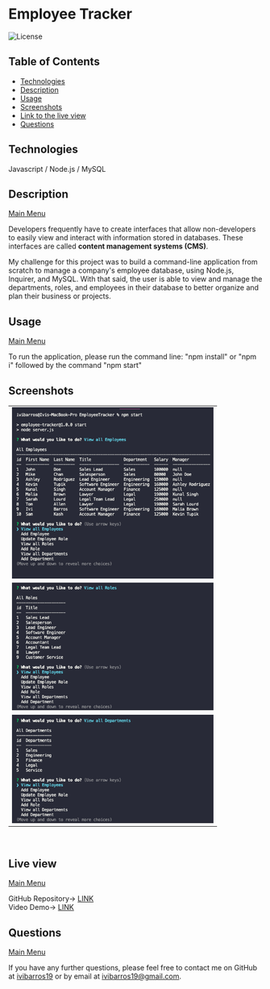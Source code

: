 <a name='home'></a>
# Employee Tracker

  ![License](https://img.shields.io/badge/License-MIT-blue)
  <h2>Table of Contents</h2>
  
  * [Technologies](#tech)
  * [Description](#description)
  * [Usage](#usage)
  * [Screenshots](#scrs)
  * [Link to the live view](#live)
  * [Questions](#questions)

<a name='tech'></a>
## Technologies
Javascript / Node.js / MySQL
<a name='description'></a>
## Description
[Main Menu](#home)

Developers frequently have to create interfaces that allow non-developers to easily view and interact with information stored in databases. These interfaces are called **content management systems (CMS)**. 

My challenge for this project was to build a command-line application from scratch to manage a company's employee database, using Node.js, Inquirer, and MySQL. With that said, the user is able to view and manage the departments, roles, and employees in their database to better organize and plan their business or projects.


<a name='usage'></a>
## Usage

[Main Menu](#home)
  
To run the application, please run the command line: "npm install" or "npm i" followed by the command "npm start"

 
<a name='scrs'></a>
## Screenshots<br>
<table>
<tr>
<td><img src="img/screenshot1.png" target="blank" width=400px></td>
<tr>
<td><img src="img/screenshot2.png" target="blank" width=400px></td>
<tr>
<td><img src="img/screenshot3.png" target="blank" width=400px></td>
</tr>
</tr>
</table>
<br>
<a name='live'></a>

## Live view
[Main Menu](#home)

GitHub Repository-> <a href="https://github.com/ibarros19/EmplTr" target="_blank">LINK</a> 
<br>
Video Demo-> <a href="https://youtu.be/ILOAL9LC7tQ" target="_blank">LINK</a> 
<a name='questions'></a>

## Questions
[Main Menu](#home)

If you have any further questions, please feel free to contact me on GitHub at [ivibarros19](https://github.com/ivibarros19) or by email at [ivibarros19@gmail.com](ivibarros19@gmail.com).
